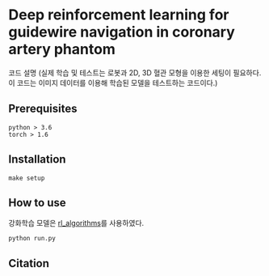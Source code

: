 # Deep reinforcement learning for guidewire navigation in coronary artery phantom
코드 설명 (실제 학습 및 테스트는 로봇과 2D, 3D 혈관 모형을 이용한 세팅이 필요하다. 이 코드는 이미지 데이터를 이용해 학습된 모델을 테스트하는 코드이다.)

## Prerequisites
```
python > 3.6
torch > 1.6
```

## Installation
```
make setup
```

## How to use
강화학습 모델은 [rl_algorithms](https://github.com/medipixel/rl_algorithms)를 사용하였다.

```
python run.py
```

## Citation
```

```